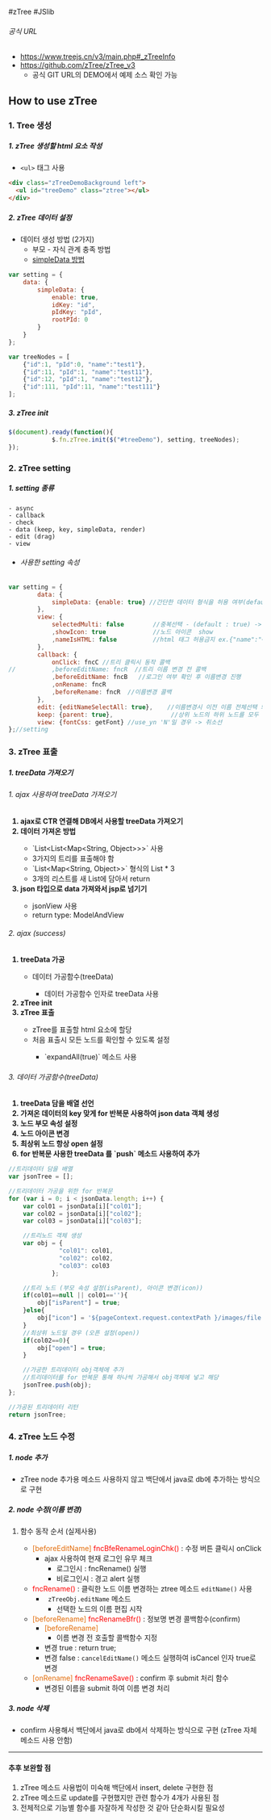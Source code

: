 #zTree #JSlib
###### 공식 URL
- https://www.treejs.cn/v3/main.php#_zTreeInfo
- https://github.com/zTree/zTree_v3
	- 공식 GIT URL의 DEMO에서 예제 소스 확인 가능

## How to use zTree 
### 1. Tree 생성
##### 1. zTree 생성할 html 요소 작성
-  `<ul>` 태그 사용
  ```html
<div class="zTreeDemoBackground left">
	<ul id="treeDemo" class="ztree"></ul>
</div>
```

##### 2. zTree 데이터 설정
- 데이터 생성 방법 (2가지)
	- 부모 - 자식 관계 충족 방법
	- <u>simpleData 방법</u>
```js
var setting = {
	data: {
		simpleData: {
			enable: true,
			idKey: "id",
			pIdKey: "pId",
			rootPId: 0
		}
	}
};

var treeNodes = [
    {"id":1, "pId":0, "name":"test1"},
    {"id":11, "pId":1, "name":"test11"},
    {"id":12, "pId":1, "name":"test12"},
    {"id":111, "pId":11, "name":"test111"}
];
```

##### 3. zTree init
```js
$(document).ready(function(){
			$.fn.zTree.init($("#treeDemo"), setting, treeNodes);
});
```


### 2. zTree setting
##### 1. setting 종류
	- async
	- callback
	- check
	- data (keep, key, simpleData, render)
	- edit (drag)
	- view

- ###### 사용한 setting 속성
```js
var setting = {
		data: {
			simpleData: {enable: true} //간단한 데이터 형식을 허용 여부(default : false)
		},
		view: {
			selectedMulti: false		//중복선택 - (default : true) -> false로 중복 선택 방지
			,showIcon: true				//노드 아이콘  show
			,nameIsHTML: false			//html 태그 허용금지 ex.{"name":"<font color='red'>test</font>"}
		},
		callback: {
			onClick: fncC //트리 클릭시 동작 콜백
// 			,beforeEditName: fncR  //트리 이름 변경 전 콜백
			,beforeEditName: fncB	//로그인 여부 확인 후 이름변경 진행
			,onRename: fncR
			,beforeRename: fncR  //이름변경 콜백
		},
		edit: {editNameSelectAll: true}, 	//이름변경시 이전 이름 전체선택 되도록
		keep: {parent: true}, 				 //상위 노드의 하위 노드를 모두 제거해도 해당 'isParent' 속성이 여전히 true를 유지
		view: {fontCss: getFont} //use_yn 'N'일 경우 -> 취소선
};//setting	
```


### 3. zTree 표출
##### 1. treeData 가져오기
<h6>1. ajax 사용하여 treeData 가져오기</h6>
<ol>
<b><li>ajax로 CTR 연결해 DB에서 사용할 treeData 가져오기</li></b>
<b><li>데이터 가져온 방법 </li></b>
	<ul>
	    <li>`List&lt;List&lt;Map&lt;String, Object&gt;&gt;&gt;` 사용</li>
		<li>3가지의 트리를 표출해야 함 </li>
	    <li>`List&lt;Map&lt;String, Object&gt;&gt;` 형식의 List * 3 </li>
	    <li> 3개의 리스트를 새 List에 담아서 return </li>
    </ul>
<b><li>json 타입으로 data 가져와서 jsp로 넘기기</li></b>
	<ul>
	    <li> jsonView 사용    </li>
		<li> return type: ModelAndView   </li>
    </ul>
</ol>

<h6>2. ajax (success)</h6>
<ol>
	<b><li> treeData 가공</li></b>
		<ul>
			<li>데이터 가공함수(treeData)</li>
				<ul>
					<li>데이터 가공함수 인자로 treeData 사용</li>
				</ul>
		</ul>
	<b><li> zTree init</li></b>
	<b><li> zTree 표출</li></b>
		<ul>
		<li>zTree를 표출할 html 요소에 할당</li>
		<li>처음 표출시 모든 노드를 확인할 수 있도록 설정</li>
			<ul>
				<li>`expandAll(true)` 메소드 사용</li>
			</ul>
		</ul>
</ol>
	   
<h6>3. 데이터 가공함수(treeData)</h6>
<ol>
	<b><li>treeData 담을 배열 선언</li></b>
	<b><li>가져온 데이터의 key 맞게 for 반복문 사용하여 json data 객체 생성</li></b>
	<b><li>노드 부모 속성 설정</li></b>
	<b><li>노드 아이콘 변경</li></b>
	<b><li>최상위 노드 항상 open 설정</li></b>
	<b><li> for 반복문 사용한 treeData 를 `push` 메소드 사용하여 추가</li></b>
</ol>

```js
//트리데이터 담을 배열
var jsonTree = [];

//트리데이터 가공을 위한 for 반복문
for (var i = 0; i < jsonData.length; i++) {
	var col01 = jsonData[i]["col01"];
	var col02 = jsonData[i]["col02"];
	var col03 = jsonData[i]["col03"];

	//트리노드 객체 생성
	var obj = {
			  "col01": col01,
			  "col02": col02,
			  "col03": col03
			};

	//트리 노드 (부모 속성 설정(isParent), 아이콘 변경(icon))
	if(col01==null || col01==''){	
		obj["isParent"] = true;
	}else{
		obj["icon"] = '${pageContext.request.contextPath }/images/file.png';
	}
	//최상위 노드일 경우 (오픈 설정(open))
	if(col02==0){	
		obj["open"] = true;
	}

	//가공한 트리데이터 obj객체에 추가
	//트리데이터를 for 반복문 통해 하나씩 가공해서 obj객체에 넣고 해당 
	jsonTree.push(obj);
};

//가공된 트리데이터 리턴
return jsonTree;

```


### 4. zTree 노드 수정
##### 1. node 추가
- zTree node 추가용 메소드 사용하지 않고 백단에서 java로 db에 추가하는 방식으로 구현
##### 2. node 수정(이름 변경)
1. 함수 동작 순서 (실제사용)

	- <font color="#e36c09"> </font><font color="#e36c09"> [beforeEditName]</font> <font color="#ff0000">fncBfeRenameLoginChk()</font> : 수정 버튼 클릭시 onClick
		- ajax 사용하여 현재 로그인 유무 체크
			- 로그인시 : fncRename() 실행
			- 비로그인시 : 경고 alert 실행
	- <font color="#ff0000">fncRename()</font> : 클릭한 노드 이름 변경하는 ztree 메소드 `editName()` 사용
		- ` zTreeObj.editName` 메소드
			- 선택한 노드의 이름 편집 시작
	- <font color="#e36c09">[beforeRename]</font> <font color="#ff0000">fncRenameBfr()</font> : 정보명 변경 콜백함수(confirm)
		- <font color="#e36c09">[beforeRename]</font>
			- 이름 변경 전 호출할 콜백함수 지정
		- 변경 true : return true;
		- 변경 false : `cancelEditName()` 메소드 실행하여 isCancel 인자 true로 변경
	- <font color="#e36c09">[onRename]</font> <font color="#ff0000">fncRenameSave()</font> : confirm 후 submit 처리 함수
		- 변경된 이름을 submit 하여 이름 변경 처리

##### 3. node 삭제
- confirm 사용해서 백단에서 java로 db에서 삭제하는 방식으로 구현 (zTree 자체 메소드 사용 안함)

---
#### 추후 보완할 점
1. zTree 메소드 사용법이 미숙해 백단에서 insert, delete 구현한 점
2. zTree 메소드로 update를 구현했지만 관련 함수가 4개가 사용된 점
3. 전체적으로 기능별 함수를 자잘하게 작성한 것 같아 단순화시킬 필요성


